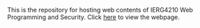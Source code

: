 This is the repository for hosting web contents of IERG4210 Web Programming and Security.
Click [here](https://ierg4210.github.io/web) to view the webpage.
